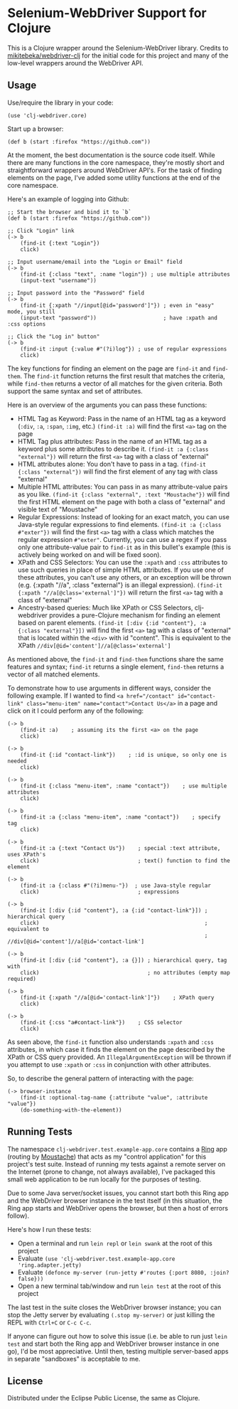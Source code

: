 # Selenium-WebDriver Support for Clojure

This is a Clojure wrapper around the Selenium-WebDriver library. Credits to [mikitebeka/webdriver-clj][webdriver-orig] for the initial code for this project and many of the low-level wrappers around the WebDriver API.

## Usage

Use/require the library in your code:

    (use 'clj-webdriver.core)

Start up a browser:

    (def b (start :firefox "https://github.com"))

At the moment, the best documentation is the source code itself. While there are many functions in the core namespace, they're mostly short and straightforward wrappers around WebDriver API's. For the task of finding elements on the page, I've added some utility functions at the end of the core namespace.

Here's an example of logging into Github:

    ;; Start the browser and bind it to `b`
    (def b (start :firefox "https://github.com"))
    
    ;; Click "Login" link
    (-> b
        (find-it {:text "Login"})
        click)
    
    ;; Input username/email into the "Login or Email" field
    (-> b
        (find-it {:class "text", :name "login"}) ; use multiple attributes
        (input-text "username"))
    
    ;; Input password into the "Password" field
    (-> b
        (find-it {:xpath "//input[@id='password']"}) ; even in "easy" mode, you still
        (input-text "password"))                     ; have :xpath and :css options
    
    ;; Click the "Log in" button"
    (-> b
        (find-it :input {:value #"(?i)log"}) ; use of regular expressions
        click)                         

The key functions for finding an element on the page are `find-it` and `find-them`. The `find-it` function returns the first result that matches the criteria, while `find-them` returns a vector of all matches for the given criteria. Both support the same syntax and set of attributes.

Here is an overview of the arguments you can pass these functions:

* HTML Tag as Keyword: Pass in the name of an HTML tag as a keyword (`:div`, `:a`, `:span`, `:img`, etc.) `(find-it :a)` will find the first `<a>` tag on the page
* HTML Tag plus attributes: Pass in the name of an HTML tag as a keyword plus some attributes to describe it. `(find-it :a {:class "external"})` will return the first `<a>` tag with a class of "external"
* HTML attributes alone: You don't have to pass in a tag. `(find-it {:class "external"})` will find the first element of any tag with class "external"
* Multiple HTML attributes: You can pass in as many attribute-value pairs as you like. `(find-it {:class "external", :text "Moustache"})` will find the first HTML element on the page with both a class of "external" and visible text of "Moustache"
* Regular Expressions: Instead of looking for an exact match, you can use Java-style regular expressions to find elements. `(find-it :a {:class #"exter"})` will find the first `<a>` tag with a class which matches the regular expression `#"exter"`. Currently, you can use a regex if you pass only one attribute-value pair to `find-it` as in this bullet's example (this is actively being worked on and will be fixed soon).
* XPath and CSS Selectors: You can use the `:xpath` and `:css` attributes to use such queries in place of simple HTML attributes. If you use one of these attributes, you can't use any others, or an exception will be thrown (e.g. {:xpath "//a", :class "external"} is an illegal expression). `(find-it {:xpath "//a[@class='external']"})` will return the first `<a>` tag with a class of "external"
* Ancestry-based queries: Much like XPath or CSS Selectors, clj-webdriver provides a pure-Clojure mechanism for finding an element based on parent elements. `(find-it [:div {:id "content"}, :a {:class "external"}])` will find the first `<a>` tag with a class of "external" that is located within the `<div>` with id "content". This is equivalent to the XPath `//div[@id='content']//a[@class='external']`

As mentioned above, the `find-it` and `find-them` functions share the same features and syntax; `find-it` returns a single element, `find-them` returns a vector of all matched elements.

To demonstrate how to use arguments in different ways, consider the following example. If I wanted to find `<a href="/contact" id="contact-link" class="menu-item" name="contact">Contact Us</a>` in a page and click on it I could perform any of the following:

    (-> b
        (find-it :a)    ; assuming its the first <a> on the page
        click)
    
    (-> b
        (find-it {:id "contact-link"})    ; :id is unique, so only one is needed
        click)
    
    (-> b
        (find-it {:class "menu-item", :name "contact"})    ; use multiple attributes
        click)
    
    (-> b
        (find-it :a {:class "menu-item", :name "contact"})    ; specify tag
        click)
    
    (-> b
        (find-it :a {:text "Contact Us"})    ; special :text attribute, uses XPath's
        click)                               ; text() function to find the element
    
    (-> b
        (find-it :a {:class #"(?i)menu-"})  ; use Java-style regular
        click)                               ; expressions
    
    (-> b
        (find-it [:div {:id "content"}, :a {:id "contact-link"}]) ; hierarchical query
        click)                                                    ; equivalent to
                                                                  ; //div[@id='content']//a[@id='contact-link']
    
    (-> b
        (find-it [:div {:id "content"}, :a {}]) ; hierarchical query, tag with
        click)                                  ; no attributes (empty map required)
    
    (-> b
        (find-it {:xpath "//a[@id='contact-link']"})    ; XPath query
        click)
    
    (-> b
        (find-it {:css "a#contact-link"})    ; CSS selector
        click)

As seen above, the `find-it` function also understands `:xpath` and `:css` attributes, in which case it finds the element on the page described by the XPath or CSS query provided. An `IllegalArgumentException` will be thrown if you attempt to use `:xpath` or `:css` in conjunction with other attributes.

So, to describe the general pattern of interacting with the page:

    (-> browser-instance
        (find-it :optional-tag-name {:attribute "value", :attribute "value"})
        (do-something-with-the-element))

## Running Tests

The namespace `clj-webdriver.test.example-app.core` contains a [Ring][ring-github] app (routing by [Moustache][moustache-github]) that acts as my "control application" for this project's test suite. Instead of running my tests against a remote server on the Internet (prone to change, not always available), I've packaged this small web application to be run locally for the purposes of testing.

Due to some Java server/socket issues, you cannot start both this Ring app and the WebDriver browser instance in the test itself (in this situation, the Ring app starts and WebDriver opens the browser, but then a host of errors follow).

Here's how I run these tests:

* Open a terminal and run `lein repl` or `lein swank` at the root of this project
* Evaluate `(use 'clj-webdriver.test.example-app.core 'ring.adapter.jetty)`
* Evaluate `(defonce my-server (run-jetty #'routes {:port 8080, :join? false}))`
* Open a new terminal tab/window and run `lein test` at the root of this project

The last test in the suite closes the WebDriver browser instance; you can stop the Jetty server by evaluating `(.stop my-server)` or just killing the REPL with `Ctrl+C` or `C-c C-c`.

If anyone can figure out how to solve this issue (i.e. be able to run just `lein test` and start both the Ring app and WebDriver browser instance in one go), I'd be most appreciative. Until then, testing multiple server-based apps in separate "sandboxes" is acceptable to me.

## License

Distributed under the Eclipse Public License, the same as Clojure.

[webdriver-orig]: https://github.com/mikitebeka/webdriver-clj
[ring-github]: https://github.com/mmcgrana/ring
[moustache-github]: https://github.com/cgrand/moustache
